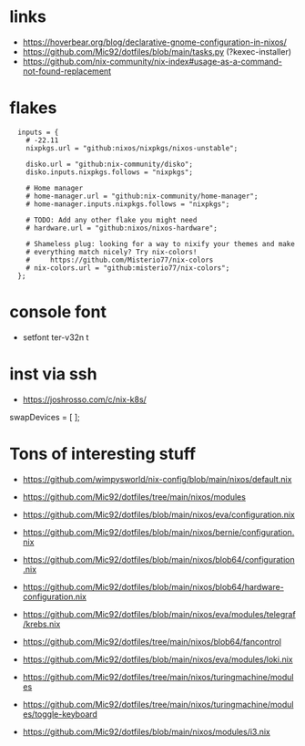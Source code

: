 # links

* https://hoverbear.org/blog/declarative-gnome-configuration-in-nixos/
* https://github.com/Mic92/dotfiles/blob/main/tasks.py (?kexec-installer)
* https://github.com/nix-community/nix-index#usage-as-a-command-not-found-replacement

# flakes

```
  inputs = {
    # -22.11
    nixpkgs.url = "github:nixos/nixpkgs/nixos-unstable";

    disko.url = "github:nix-community/disko";
    disko.inputs.nixpkgs.follows = "nixpkgs";

    # Home manager
    # home-manager.url = "github:nix-community/home-manager";
    # home-manager.inputs.nixpkgs.follows = "nixpkgs";

    # TODO: Add any other flake you might need
    # hardware.url = "github:nixos/nixos-hardware";

    # Shameless plug: looking for a way to nixify your themes and make
    # everything match nicely? Try nix-colors!
    #     https://github.com/Misterio77/nix-colors
    # nix-colors.url = "github:misterio77/nix-colors";
  };
```

# console font
* setfont ter-v32n t

# inst via ssh
* https://joshrosso.com/c/nix-k8s/

swapDevices = [ ];

# Tons of interesting stuff

* https://github.com/wimpysworld/nix-config/blob/main/nixos/default.nix

* https://github.com/Mic92/dotfiles/tree/main/nixos/modules
* https://github.com/Mic92/dotfiles/blob/main/nixos/eva/configuration.nix
* https://github.com/Mic92/dotfiles/blob/main/nixos/bernie/configuration.nix
* https://github.com/Mic92/dotfiles/blob/main/nixos/blob64/configuration.nix
* https://github.com/Mic92/dotfiles/blob/main/nixos/blob64/hardware-configuration.nix
* https://github.com/Mic92/dotfiles/blob/main/nixos/eva/modules/telegraf/krebs.nix
* https://github.com/Mic92/dotfiles/tree/main/nixos/blob64/fancontrol
* https://github.com/Mic92/dotfiles/blob/main/nixos/eva/modules/loki.nix
* https://github.com/Mic92/dotfiles/tree/main/nixos/turingmachine/modules
* https://github.com/Mic92/dotfiles/tree/main/nixos/turingmachine/modules/toggle-keyboard

* https://github.com/Mic92/dotfiles/blob/main/nixos/modules/i3.nix
